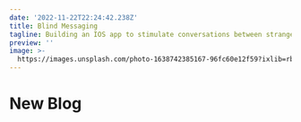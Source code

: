```yaml
---
date: '2022-11-22T22:24:42.238Z'
title: Blind Messaging
tagline: Building an IOS app to stimulate conversations between strangers
preview: ''
image: >-
  https://images.unsplash.com/photo-1638742385167-96fc60e12f59?ixlib=rb-1.2.1&ixid=MnwxMjA3fDB8MHxwaG90by1wYWdlfHx8fGVufDB8fHx8&auto=format&fit=crop&w=1632&q=80
---
```

# New Blog
